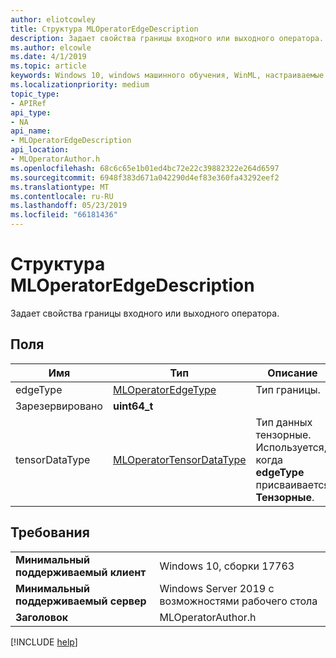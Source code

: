```yaml
---
author: eliotcowley
title: Структура MLOperatorEdgeDescription
description: Задает свойства границы входного или выходного оператора.
ms.author: elcowle
ms.date: 4/1/2019
ms.topic: article
keywords: Windows 10, windows машинного обучения, WinML, настраиваемые операторы, MLOperatorEdgeDescription
ms.localizationpriority: medium
topic_type:
- APIRef
api_type:
- NA
api_name:
- MLOperatorEdgeDescription
api_location:
- MLOperatorAuthor.h
ms.openlocfilehash: 68c6c65e1b01ed4bc72e22c39882322e264d6597
ms.sourcegitcommit: 6948f383d671a042290d4ef83e360fa43292eef2
ms.translationtype: MT
ms.contentlocale: ru-RU
ms.lasthandoff: 05/23/2019
ms.locfileid: "66181436"
---
```

# <a name="mloperatoredgedescription-struct"></a>Структура MLOperatorEdgeDescription

Задает свойства границы входного или выходного оператора.

## <a name="fields"></a>Поля

| Имя           | Тип                     | Описание           |
|----------------|--------------------------|-----------------------|
| edgeType       | [MLOperatorEdgeType](MLOperatorEdgeType.md)       | Тип границы. |
| Зарезервировано       | **uint64_t**                 |                       |
| tensorDataType | [MLOperatorTensorDataType](MLOperatorTensorDataType.md) | Тип данных тензорные. Используется, когда **edgeType** присваивается **Тензорные**. |

## <a name="requirements"></a>Требования

| | |
|-|-|
| **Минимальный поддерживаемый клиент** | Windows 10, сборки 17763 |
| **Минимальный поддерживаемый сервер** | Windows Server 2019 с возможностями рабочего стола |
| **Заголовок** | MLOperatorAuthor.h |

[!INCLUDE [help](../../includes/get-help.md)]
